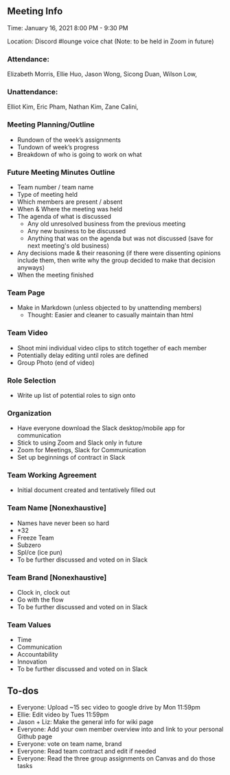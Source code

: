 ## Meeting Info
Time: January 16, 2021 8:00 PM - 9:30 PM

Location: Discord #lounge voice chat (Note: to be held in Zoom in future)

### Attendance:
Elizabeth Morris, 
Ellie Huo, 
Jason Wong, 
Sicong Duan, 
Wilson Low, 

### Unattendance:
Elliot Kim, 
Eric Pham, 
Nathan Kim, 
Zane Calini, 

### Meeting Planning/Outline
- Rundown of the week’s assignments
- Tundown of week’s progress
- Breakdown of who is going to work on what

### Future Meeting Minutes Outline
- Team number / team name
- Type of meeting held
- Which members are present / absent
- When & Where the meeting was held
- The agenda of what is discussed
  - Any old unresolved business from the previous meeting
  - Any new business to be discussed
  - Anything that was on the agenda but was not discussed (save for next meeting's old business)
- Any decisions made & their reasoning (if there were dissenting opinions include them, then write why the group decided to make that decision anyways)
- When the meeting finished


### Team Page
- Make in Markdown (unless objected to by unattending members)
	- Thought: Easier and cleaner to casually maintain than html

### Team Video
- Shoot mini individual video clips to stitch together of each member
- Potentially delay editing until roles are defined
- Group Photo (end of video)

### Role Selection
- Write up list of potential roles to sign onto

### Organization
- Have everyone download the Slack desktop/mobile app for communication
- Stick to using Zoom and Slack only in future
- Zoom for Meetings, Slack for Communication
- Set up beginnings of contract in Slack

### Team Working Agreement
- Initial document created and tentatively filled out

### Team Name [Nonexhaustive]
- Names have never been so hard
- *32
- Freeze Team
- Subzero
- Spl/ce (ice pun)
- To be further discussed and voted on in Slack

### Team Brand [Nonexhaustive]
- Clock in, clock out
- Go with the flow
- To be further discussed and voted on in Slack

### Team Values
- Time
- Communication
- Accountability
- Innovation
- To be further discussed and voted on in Slack

## To-dos
- Everyone: Upload ~15 sec video to google drive by Mon 11:59pm
- Ellie: Edit video by Tues 11:59pm
- Jason + Liz: Make the general info for wiki page
- Everyone: Add your own member overview into and link to your personal Github page
- Everyone: vote on team name, brand
- Everyone: Read team contract and edit if needed
- Everyone: Read the three group assignments on Canvas and do those tasks
